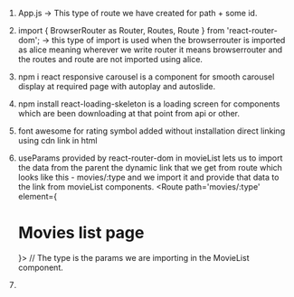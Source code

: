 1. App.js -> This type of route we have created for path + some id.

2. import { BrowserRouter as Router, Routes, Route } from 'react-router-dom'; -> this type of import is used when the browserrouter is imported as alice meaning wherever we write router it means browserrouter and the routes and route are not imported using alice.

3. npm i react responsive carousel is a component for smooth carousel display at required page with autoplay  and autoslide.

4. npm install react-loading-skeleton
    is a loading screen for components which are been downloading at that point from api or other. 

5. font awesome for rating symbol added without installation direct linking using cdn link in html

6. useParams provided by react-router-dom in movieList lets us to import the data from the parent the dynamic link that we get from route which looks like this - movies/:type and we import it and provide that data to the link from movieList components.
 <Route path='movies/:type' element={<h1> Movies list page</h1>}></Route>
 // The type is the params we are importing in the MovieList component.

7. 
 
